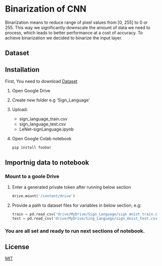 # Binarization of CNN

Binarization means to reduce range of pixel values from [0, 255] to 0 or 255. This way we significantly downscale the amount of data we need to process, which leads to better performance at a cost of accuracy. To achieve binarization we decided to binarize the input layer.

## Dataset



## Installation

First, You need to download [Dataset](https://www.kaggle.com/datamunge/sign-language-mnist)<br>

1. Open Google Drive
2. Create new folder e.g 'Sign_Language'
3. Upload:<br>
    - sign_language_train.csv
    - sign_language_test.csv
    - LeNet-signLanguage.ipynb
4. Open Google Colab notebook

    ```bash
    pip install foobar
    ```

## Importnig data to notebook

### Mount to a goole Drive

1. Enter a generated private token after running below section
    ```python
    drive.mount('/content/drive')
    ```
2. Provide a path to dataset files for variables in below section, e.g:
    ```python
    train = pd.read_csv('drive/MyDrive/Sign_Language/sign_mnist_train.csv')
    test = pd.read_csv('drive/MyDrive/Sing_Language/sign_mnist_test.csv')
    ```

### You are all set and ready to run next sections of notebook.

## License
[MIT](https://choosealicense.com/licenses/mit/)
